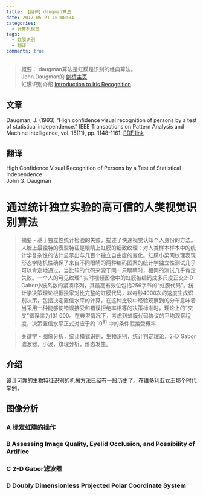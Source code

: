 ```yaml
---
title: 【翻译】daugman算法
date: 2017-05-21 16:00:04
categories:
  - 计算机视觉
tags:
  - 虹膜识别
  - 翻译
comments: true
---
```


> 概要：
> daugman算法是虹膜是识别的经典算法。  
>  John.Daugman的  [剑桥主页](http://www.cl.cam.ac.uk/~jgd1000/)  
> 虹膜识别介绍 [Introduction to Iris Recognition](http://www.cl.cam.ac.uk/~jgd1000/iris_recognition.html)

<!-- more -->
## 文章
Daugman, J. (1993) "High confidence visual recognition of persons by a test of statistical independence." IEEE Transactions on Pattern Analysis and Machine Intelligence, vol. 15(11), pp. 1148-1161. [PDF link](http://www.cl.cam.ac.uk/users/jgd1000/PAMI93.pdf)

## 翻译
High Confidence Visual Recognition of Persons by a Test of Statistical Independence  
John G. Daugman

# 通过统计独立实验的高可信的人类视觉识别算法

> 摘要 - 基于独立性统计检验的失败，描述了快速视觉认知个人身份的方法。人脸上最独特的表型特征是眼睛上虹膜的细致纹理：对人类样本样本中的统计学复杂性的估计显示出与几百个独立自由度的变化。虹膜小梁网纹理表现形态学随机性确保了来自不同眼睛的两种编码图案的统计学独立性测试几乎可以肯定地通过，当比较的代码来源于同一只眼睛时，相同的测试几乎肯定失败。一个人的可见纹理“ 实时视频图像中的虹膜被编码成多尺度正交2-D Gabor小波系数的紧凑序列，其最高有效位包括256字节的“虹膜代码”。统计学决策理论根据独家对比完整的虹膜代码，以每秒4000次的速度生成识别决策，包括决定置信水平的计算。在这种比较中经验观察到的分布意味着当采用一种能够使错误接受和错误拒绝率相等的决策标准时，理论上的“交叉”错误率为131 000。在典型情况下，考虑到虹膜代码协议的平均观察程度，决策置信水平正式对应于约 $10^{31}$ 中的条件假接受概率

> 关键字 - 图像分析，统计模式识别，生物识别，统计判定理论，2-D Gabor滤波器，小波，纹理分析，形态发生。

## 介绍
设计可靠的生物特征识别的机械方法已经有一段历史了。在维多利亚女王那个时代举例，

## 图像分析

### A 标定虹膜的操作

### B Assessing Image Quality, Eyelid Occlusion, and Possibility of Artifice

### C 2-D Gabor滤波器

### D Doubly Dimensionless Projected Polar Coordinate System
